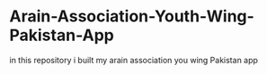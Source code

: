 # Arain-Association-Youth-Wing-Pakistan-App
in this repository i built my arain association you wing Pakistan app
